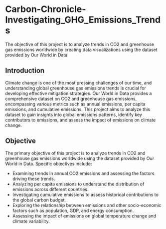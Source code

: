 # Carbon-Chronicle-Investigating_GHG_Emissions_Trends
The objective of this project is to analyze trends in CO2 and greenhouse gas emissions worldwide by creating data visualizations using the dataset provided by Our World in Data

<h2>Introduction</h2>

Climate change is one of the most pressing challenges of our time, and understanding global greenhouse gas emissions trends is crucial for developing effective mitigation strategies. Our World in Data provides a comprehensive dataset on CO2 and greenhouse gas emissions, encompassing various metrics such as annual emissions, per capita emissions, and cumulative emissions. This project aims to analyze this dataset to gain insights into global emissions patterns, identify key contributors to emissions, and assess the impact of emissions on climate change.

<h2>Objective</h2>

The primary objective of this project is to analyze trends in CO2 and greenhouse gas emissions worldwide using the dataset provided by Our World in Data. Specific objectives include:

- Examining trends in annual CO2 emissions and assessing the factors driving these trends.
- Analyzing per capita emissions to understand the distribution of emissions across different countries.
- Investigating cumulative emissions to assess historical contributions to the global carbon budget.
- Exploring the relationship between emissions and other socio-economic factors such as population, GDP, and energy consumption.
- Assessing the impact of emissions on global temperature change and climate variability.
